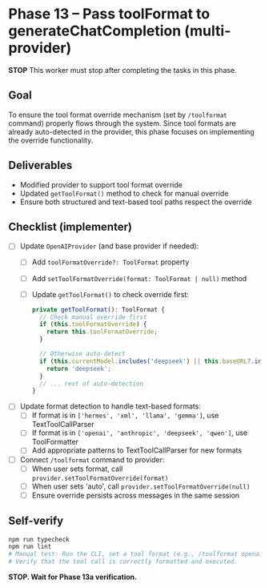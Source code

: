 # Phase 13 – Pass toolFormat to generateChatCompletion (multi-provider)

**STOP**
This worker must stop after completing the tasks in this phase.

## Goal

To ensure the tool format override mechanism (set by `/toolformat` command) properly flows through the system. Since tool formats are already auto-detected in the provider, this phase focuses on implementing the override functionality.

## Deliverables

- Modified provider to support tool format override
- Updated `getToolFormat()` method to check for manual override
- Ensure both structured and text-based tool paths respect the override

## Checklist (implementer)

- [ ] Update `OpenAIProvider` (and base provider if needed):
  - [ ] Add `toolFormatOverride?: ToolFormat` property
  - [ ] Add `setToolFormatOverride(format: ToolFormat | null)` method
  - [ ] Update `getToolFormat()` to check override first:

    ```typescript
    private getToolFormat(): ToolFormat {
      // Check manual override first
      if (this.toolFormatOverride) {
        return this.toolFormatOverride;
      }

      // Otherwise auto-detect
      if (this.currentModel.includes('deepseek') || this.baseURL?.includes('deepseek')) {
        return 'deepseek';
      }
      // ... rest of auto-detection
    }
    ```

- [ ] Update format detection to handle text-based formats:
  - [ ] If format is in `['hermes', 'xml', 'llama', 'gemma']`, use TextToolCallParser
  - [ ] If format is in `['openai', 'anthropic', 'deepseek', 'qwen']`, use ToolFormatter
  - [ ] Add appropriate patterns to TextToolCallParser for new formats

- [ ] Connect `/toolformat` command to provider:
  - [ ] When user sets format, call `provider.setToolFormatOverride(format)`
  - [ ] When user sets 'auto', call `provider.setToolFormatOverride(null)`
  - [ ] Ensure override persists across messages in the same session

## Self-verify

```bash
npm run typecheck
npm run lint
# Manual test: Run the CLI, set a tool format (e.g., /toolformat openai), then send a message that should trigger a tool call.
# Verify that the tool call is correctly formatted and executed.
```

**STOP. Wait for Phase 13a verification.**
